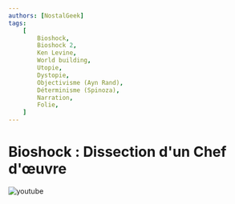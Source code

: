 ```yaml
---
authors: [NostalGeek]
tags:
    [
        Bioshock,
        Bioshock 2,
        Ken Levine,
        World building,
        Utopie,
        Dystopie,
        Objectivisme (Ayn Rand),
        Déterminisme (Spinoza),
        Narration,
        Folie,
    ]
---
```


# Bioshock : Dissection d'un Chef d'œuvre

![youtube](https://www.youtube.com/watch?v=AH4YNPIrz2M)
